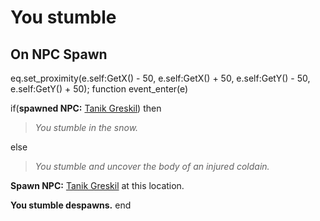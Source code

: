# You stumble









## On NPC Spawn

eq.set_proximity(e.self:GetX() - 50, e.self:GetX() + 50, e.self:GetY() - 50, e.self:GetY() + 50);
function event_enter(e)

if(**spawned NPC:**  [Tanik Greskil](/npc/116010)) then


>*You stumble in the snow.*

else


>*You stumble and uncover the body of an injured coldain.*


**Spawn NPC:**  [Tanik Greskil](/npc/116010) at this location.


**You stumble despawns.**
end
